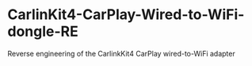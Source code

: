 # CarlinKit4-CarPlay-Wired-to-WiFi-dongle-RE
Reverse engineering of the CarlinkKit4 CarPlay wired-to-WiFi adapter
